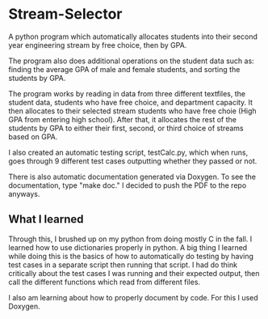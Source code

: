 # Stream-Selector
A python program which automatically allocates students into their second year engineering stream by free choice, then by GPA.

The program also does additional operations on the student data such as: finding the average GPA of male and female students, and sorting the students by GPA.

The program works by reading in data from three different textfiles, the student data, students who have free choice, and department capacity. It then allocates to their selected stream students who have free choie (High GPA from entering high school). After that, it allocates the rest of the students by GPA to either their first, second, or third choice of streams based on GPA.

I also created an automatic testing script, testCalc.py, which when runs, goes through 9 different test cases outputting whether they passed or not.

There is also automatic documentation generated via Doxygen. To see the documentation, type "make doc." I decided to push the PDF to the repo anyways.
 
## What I learned

Through this, I brushed up on my python from doing mostly C in the fall. I learned how to use dictionaries properly in python. A big thing I learned while doing this is the basics of how to automatically do testing by having test cases in a separate script then running that script. I had do think critically about the test cases I was running and their expected output, then call the different functions which read from different files.

I also am learning about how to properly document by code. For this I used Doxygen.
